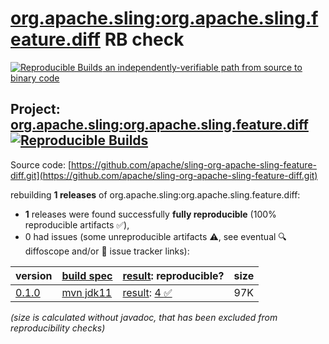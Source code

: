 [org.apache.sling:org.apache.sling.feature.diff](https://central.sonatype.com/artifact/org.apache.sling/org.apache.sling.feature.diff/versions) RB check
=======

[![Reproducible Builds](https://reproducible-builds.org/images/logos/rb.svg) an independently-verifiable path from source to binary code](https://reproducible-builds.org/)

## Project: [org.apache.sling:org.apache.sling.feature.diff](https://central.sonatype.com/artifact/org.apache.sling/org.apache.sling.feature.diff/versions) [![Reproducible Builds](https://img.shields.io/endpoint?url=https://raw.githubusercontent.com/jvm-repo-rebuild/reproducible-central/master/content/org/apache/sling/org.apache.sling.feature.diff/badge.json)](https://github.com/jvm-repo-rebuild/reproducible-central/blob/master/content/org/apache/sling/org.apache.sling.feature.diff/README.md)

Source code: [https://github.com/apache/sling-org-apache-sling-feature-diff.git](https://github.com/apache/sling-org-apache-sling-feature-diff.git)

rebuilding **1 releases** of org.apache.sling:org.apache.sling.feature.diff:
- **1** releases were found successfully **fully reproducible** (100% reproducible artifacts :white_check_mark:),
- 0 had issues (some unreproducible artifacts :warning:, see eventual :mag: diffoscope and/or :memo: issue tracker links):

| version | [build spec](/BUILDSPEC.md) | [result](https://reproducible-builds.org/docs/jvm/): reproducible? | size |
| -- | --------- | ------ | -- |
| [0.1.0](https://central.sonatype.com/artifact/org.apache.sling/org.apache.sling.feature.diff/0.1.0/pom) | [mvn jdk11](org.apache.sling.feature.diff-0.1.0.buildspec) | [result](org.apache.sling.feature.diff-0.1.0.buildinfo): [4 :white_check_mark: ](org.apache.sling.feature.diff-0.1.0.buildcompare) | 97K |

<i>(size is calculated without javadoc, that has been excluded from reproducibility checks)</i>
